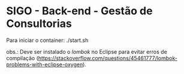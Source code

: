 # SIGO - Back-end - Gestão de Consultorias




Para iniciar o container: ./start.sh

obs.:
Deve ser instalado o *lombok* no Eclipse para evitar erros de compilação (https://stackoverflow.com/questions/45461777/lombok-problems-with-eclipse-oxygen).
